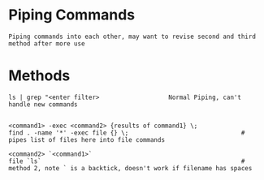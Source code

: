 # Piping Commands

    Piping commands into each other, may want to revise second and third method after more use
    
# Methods

    ls | grep "<enter filter>                   Normal Piping, can't handle new commands
    
    
    <command1> -exec <command2> {results of command1} \;
    find . -name '*' -exec file {} \;                               # pipes list of files here into file commands
    
    <command2> `<command1>`
    file `ls`                                                       # method 2, note ` is a backtick, doesn't work if filename has spaces